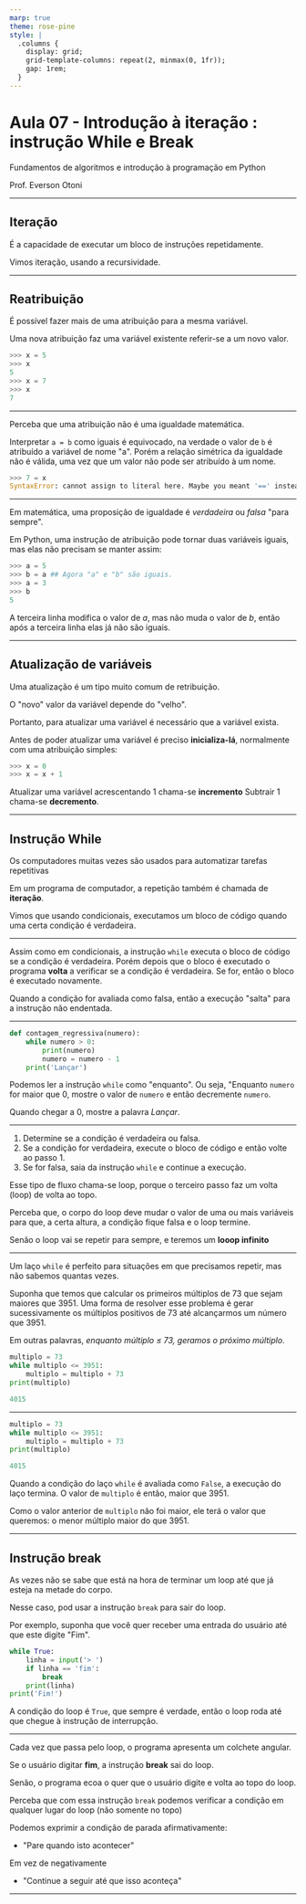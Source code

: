```yaml
---
marp: true
theme: rose-pine
style: |
  .columns {
    display: grid;
    grid-template-columns: repeat(2, minmax(0, 1fr));
    gap: 1rem;
  }
---
```


# Aula 07 - Introdução à iteração : instrução While e Break
Fundamentos de algoritmos e introdução à programação em Python 

Prof. Everson Otoni

---

## Iteração

É a capacidade de executar um bloco de instruções repetidamente.

Vimos iteração, usando a recursividade.

---

## Reatribuição

É possível fazer mais de uma atribuição para a mesma variável.

Uma nova atribuição faz uma variável existente referir-se a um novo valor.

```python
>>> x = 5
>>> x
5
>>> x = 7
>>> x
7
```
---


Perceba que uma atribuição não é uma igualdade matemática.

Interpretar `a = b` como iguais é equivocado, na verdade o valor de `b` é atribuído a variável de nome "a". Porém a relação simétrica da igualdade não é válida, uma vez que um valor não pode ser atribuído à um nome.

```python
>>> 7 = x
SyntaxError: cannot assign to literal here. Maybe you meant '==' instead of '='?
```
---



Em matemática, uma proposição de igualdade é *verdadeira* ou *falsa* "para sempre".

Em Python, uma instrução de atribuição pode tornar duas variáveis iguais, mas elas não precisam se manter assim:


```python
>>> a = 5
>>> b = a ## Agora "a" e "b" são iguais.
>>> a = 3
>>> b
5
```

A terceira linha modifica o valor de *a*, mas não muda o valor de *b*, então após a terceira linha elas já não são iguais.

---

## Atualização de variáveis

Uma atualização é um tipo muito comum de retribuição.

O "novo" valor da variável depende do "velho".

Portanto, para atualizar uma variável é necessário que a variável exista.

Antes de poder atualizar uma variável é preciso **inicializa-lá**, normalmente com uma atribuição simples:

```python
>>> x = 0
>>> x = x + 1
```

Atualizar uma variável acrescentando 1 chama-se **incremento**
Subtrair 1 chama-se **decremento**.

---

## Instrução While

Os computadores muitas vezes são usados para automatizar tarefas repetitivas

Em um programa de computador, a repetição também é chamada de **iteração**.

Vimos que usando condicionais, executamos um bloco de código quando uma certa condição é verdadeira.

---


Assim como em condicionais, a instrução `while` executa o bloco de código se a condição é verdadeira. Porém depois que o bloco é executado o programa **volta** a verificar se a condição é verdadeira. Se for, então o bloco é executado novamente.

Quando a condição for avaliada como falsa, então a execução "salta" para a instrução não endentada.

---


```Python
def contagem_regressiva(numero):
    while numero > 0:
        print(numero)
        numero = numero - 1
    print('Lançar')
```

Podemos ler a instrução `while` como "enquanto".
Ou seja, "Enquanto `numero` for maior que 0, mostre o valor de `numero` e então decremente `numero`.

Quando chegar a 0, mostre a palavra *Lançar*.

---


1. Determine se a condição é verdadeira ou falsa.
2. Se a condição for verdadeira, execute o bloco de código e então volte ao passo 1.
3. Se for falsa, saia da instrução `while` e continue a execução.


Esse tipo de fluxo chama-se loop, porque o terceiro passo faz um volta (loop) de volta ao topo.

Perceba que, o corpo do loop deve mudar o valor de uma ou mais variáveis para que, a certa altura, a condição fique falsa e o loop termine.

Senão o loop vai se repetir para sempre, e teremos um **looop infinito**

---


Um laço `while` é perfeito para situações em que precisamos repetir, mas não sabemos quantas vezes.

Suponha que temos que calcular os primeiros múltiplos de 73 que sejam maiores que 3951.
Uma forma de resolver esse problema é gerar sucessivamente os múltiplos positivos de 73 até alcançarmos um número que 3951.

Em outras palavras, *enquanto múltiplo ≤ 73, geramos o próximo múltiplo*.

```Python
multiplo = 73
while multiplo <= 3951:
    multiplo = multiplo + 73
print(multiplo)
```

```Python
4015
```
---


```Python
multiplo = 73
while multiplo <= 3951:
    multiplo = multiplo + 73
print(multiplo)
```

```Python
4015
```

Quando a condição do laço `while` é avaliada como `False`, a execução do laço termina. O valor de `multiplo` é então, maior que 3951.

Como o valor anterior de `multiplo` não foi maior, ele terá o valor que queremos: o menor múltiplo maior do que 3951.

---

## Instrução break

As vezes não se sabe que está na hora de terminar um loop até que já esteja na metade do corpo.

Nesse caso, pod usar a instrução `break` para sair do loop.

Por exemplo, suponha que você quer receber uma entrada do usuário até que este digite "Fim". 

```Python
while True:
    linha = input('> ')
    if linha == 'fim':
        break
    print(linha)
print('Fim!')
```

A condição do loop é `True`, que sempre é verdade, então o loop roda até que chegue à instrução de interrupção.

---


Cada vez que passa pelo loop, o programa apresenta um colchete angular.

Se o usuário digitar **fim**, a instrução **break** sai do loop.

Senão, o programa ecoa o quer que o usuário digite e volta ao topo do loop.
 
Perceba que com essa instrução `break` podemos verificar a condição em qualquer lugar do loop (não somente no topo)

Podemos exprimir a condição de parada afirmativamente:
- "Pare quando isto acontecer"

Em vez de negativamente
- "Continue a seguir até que isso aconteça"

---


